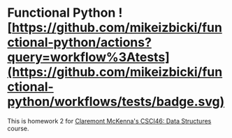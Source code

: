 # Functional Python ![https://github.com/mikeizbicki/functional-python/actions?query=workflow%3Atests](https://github.com/mikeizbicki/functional-python/workflows/tests/badge.svg)

This is homework 2 for [Claremont McKenna's CSCI46: Data Structures](https://github.com/mikeizbicki/cmc-csci046) course.
